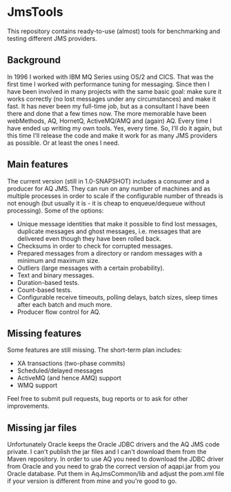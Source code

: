 # JmsTools

This repository contains ready-to-use (almost) tools for benchmarking and testing
different JMS providers.

## Background

In 1996 I worked with IBM MQ Series using OS/2 and CICS. That was the first time I
worked with performance tuning for messaging. Since then I have been involved in
many projects with the same basic goal: make sure it works correctly (no lost
messages under any circumstances) and make it fast. It has never been my full-time
job, but as a consultant I have been there and done that a few times now.
The more memorable have been webMethods, AQ, HornetQ, ActiveMQ/AMQ and (again) AQ.
Every time I have ended up writing my own tools. Yes, every time. So, I'll do it again,
but this time I'll release the code and make it work for as many JMS providers
as possible. Or at least the ones I need.

## Main features

The current version (still in 1.0-SNAPSHOT) includes a consumer and a producer
for AQ JMS. They can run on any number of machines and as multiple processes
in order to scale if the configurable number of threads is not enough (but
usually it is - it is cheap to enqueue/dequeue without processing).
Some of the options:

* Unique message identities that make it possible to find lost messages, duplicate
  messages and ghost messages, i.e. messages that are delivered even though they
  have been rolled back.
* Checksums in order to check for corrupted messages.
* Prepared messages from a directory or random messages with a minimum and maximum size.
* Outliers (large messages with a certain probability).
* Text and binary messages.
* Duration-based tests.
* Count-based tests.
* Configurable receive timeouts, polling delays, batch sizes, sleep times after each
  batch and much more.
* Producer flow control for AQ.

## Missing features

Some features are still missing. The short-term plan includes:

* XA transactions (two-phase commits)
* Scheduled/delayed messages
* ActiveMQ (and hence AMQ) support
* WMQ support

Feel free to submit pull requests, bug reports or to ask for other improvements.

## Missing jar files

Unfortunately Oracle keeps the Oracle JDBC drivers and the AQ JMS code private.
I can't publish the jar files and I can't download them from the Maven repository.
In order to use AQ you need to download the JDBC driver from Oracle and you need
to grab the correct version of aqapi.jar from you Oracle database. Put them in
AqJmsCommon/lib and adjust the pom.xml file if your version is different from mine
and you're good to go.
